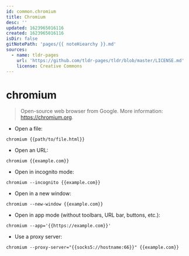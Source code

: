 ```yaml
---
id: common.chromium
title: Chromium
desc: ''
updated: 1623965016116
created: 1623965016116
isDir: false
gitNotePath: 'pages/{{ noteHiearchy }}.md'
sources:
  - name: tldr-pages
    url: 'https://github.com/tldr-pages/tldr/blob/master/LICENSE.md'
    license: Creative Commons
---
```

# chromium

> Open-source web browser from Google.
> More information: <https://chromium.org>.

- Open a file:

`chromium {{path/to/file.html}}`

- Open an URL:

`chromium {{example.com}}`

- Open in incognito mode:

`chromium --incognito {{example.com}}`

- Open in a new window:

`chromium --new-window {{example.com}}`

- Open in app mode (without toolbars, URL bar, buttons, etc.):

`chromium --app='{{https://example.com}}'`

- Use a proxy server:

`chromium --proxy-server="{{socks5://hostname:66}}" {{example.com}}`

